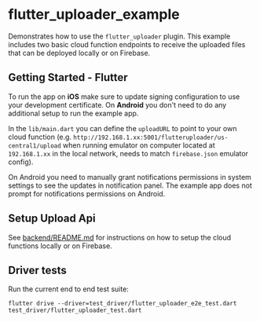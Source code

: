 # flutter_uploader_example

Demonstrates how to use the `flutter_uploader` plugin. This example includes two basic cloud function endpoints to receive the uploaded files that can be deployed locally or on Firebase.

## Getting Started - Flutter

To run the app on **iOS** make sure to update signing configuration to use your development certificate. On **Android** you don't need to do any additional setup to run the example app.

In the `lib/main.dart` you can define the `uploadURL` to point to your own cloud function (e.g. `http://192.168.1.xx:5001/flutteruploader/us-central1/upload` when running emulator on computer located at `192.168.1.xx` in the local network, needs to match `firebase.json` emulator config).

On Android you need to manually grant notifications permissions in system settings to see the updates in notification panel. The example app does not prompt for notifications permissions on Android.

## Setup Upload Api

See [backend/README.md](backend/README.md) for instructions on how to setup the cloud functions locally or on Firebase.

## Driver tests

Run the current end to end test suite:

```
flutter drive --driver=test_driver/flutter_uploader_e2e_test.dart test_driver/flutter_uploader_test.dart
```
